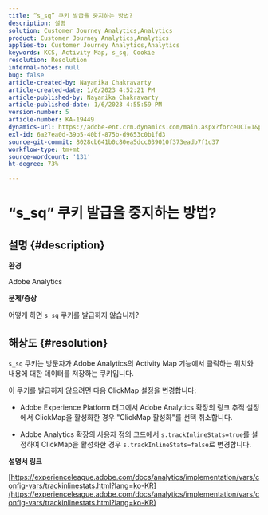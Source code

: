 ```yaml
---
title: “s_sq” 쿠키 발급을 중지하는 방법?
description: 설명
solution: Customer Journey Analytics,Analytics
product: Customer Journey Analytics,Analytics
applies-to: Customer Journey Analytics,Analytics
keywords: KCS, Activity Map, s_sq, Cookie
resolution: Resolution
internal-notes: null
bug: false
article-created-by: Nayanika Chakravarty
article-created-date: 1/6/2023 4:52:21 PM
article-published-by: Nayanika Chakravarty
article-published-date: 1/6/2023 4:55:59 PM
version-number: 5
article-number: KA-19449
dynamics-url: https://adobe-ent.crm.dynamics.com/main.aspx?forceUCI=1&pagetype=entityrecord&etn=knowledgearticle&id=a8f5d877-e28d-ed11-81ac-6045bd006ce9
exl-id: 6a27ea0d-39b5-40bf-875b-d9653c0b1fd3
source-git-commit: 8028cb641b0c80ea5dcc039010f373eadb7f1d37
workflow-type: tm+mt
source-wordcount: '131'
ht-degree: 73%

---
```


# “s_sq” 쿠키 발급을 중지하는 방법?

## 설명 {#description}


<b>환경</b>

Adobe Analytics

<b>문제/증상</b>

어떻게 하면 `s_sq` 쿠키를 발급하지 않습니까?


## 해상도 {#resolution}


`s_sq` 쿠키는 방문자가 Adobe Analytics의 Activity Map 기능에서 클릭하는 위치와 내용에 대한 데이터를 저장하는 쿠키입니다.

이 쿠키를 발급하지 않으려면 다음 ClickMap 설정을 변경합니다:

- Adobe Experience Platform 태그에서 Adobe Analytics 확장의 링크 추적 설정에서 ClickMap을 활성화한 경우 &quot;ClickMap 활성화&quot;를 선택 취소합니다.

- Adobe Analytics 확장의 사용자 정의 코드에서 `s.trackInlineStats=true`를 설정하여 ClickMap을 활성화한 경우 `s.trackInlineStats=false`로 변경합니다.

<b>설명서 링크</b>

[https://experienceleague.adobe.com/docs/analytics/implementation/vars/config-vars/trackinlinestats.html?lang=ko-KR](https://experienceleague.adobe.com/docs/analytics/implementation/vars/config-vars/trackinlinestats.html?lang=ko-KR)
